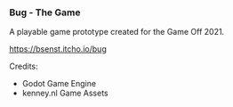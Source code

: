 ### Bug - The Game

A playable game prototype created for the Game Off 2021.

https://bsenst.itcho.io/bug

Credits:
* Godot Game Engine
* kenney.nl Game Assets
